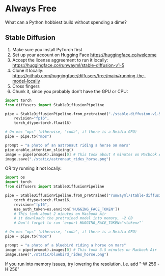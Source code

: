 # Always Free

What can a Python hobbiest build without spending a dime?

## Stable Diffusion
1. Make sure you install PyTorch first
2. Set up your account on Hugging Face https://huggingface.co/welcome
3. Accept the license aggreement to run it locally: https://huggingface.co/runwayml/stable-diffusion-v1-5
4. Clone it locally: https://github.com/huggingface/diffusers/tree/main#running-the-model-locally
5. Cross fingers
6. Chunk it, since you probably don't have the GPU or CPU:
```python
import torch
from diffusers import StableDiffusionPipeline

pipe = StableDiffusionPipeline.from_pretrained("./stable-diffusion-v1-5",
    revision="fp16", 
    torch_dtype=torch.float16)

# On mac "mps" (otherwise, "cuda", if there is a Nvidia GPU)
pipe = pipe.to("mps")

prompt = "a photo of an astronaut riding a horse on mars"
pipe.enable_attention_slicing()
image = pipe(prompt).images[0] # This took about 4 minutes on Macbook Air
image.save("./static/astronaut_rides_horse.png")
```


OR try running it not locally:
```python
import os
import torch
from diffusers import StableDiffusionPipeline

pipe = StableDiffusionPipeline.from_pretrained("runwayml/stable-diffusion-v1-5", 
    torch_dtype=torch.float16, 
    revision="fp16",
    use_auth_token=os.environ['HUGGING_FACE_TOKEN']) 
    # This took about 2 minutes on Macbook Air
    # it downloads the pretrained model into memory, ~2 GB
    # Don't forget to run `export HUGGING_FACE_TOKEN="<token>"`

# On mac "mps" (otherwise, "cuda", if there is a Nvidia GPU)
pipe = pipe.to("mps")

prompt = "a photo of a bluebird riding a horse on mars"
image = pipe(prompt).images[0] # This took 3.5 minutes on Macbook Air
image.save("./static/bluebird_rides_horse.png")
```

If you run into memory issues, try lowering the resolution, i.e. add "-W 256 -H 256"